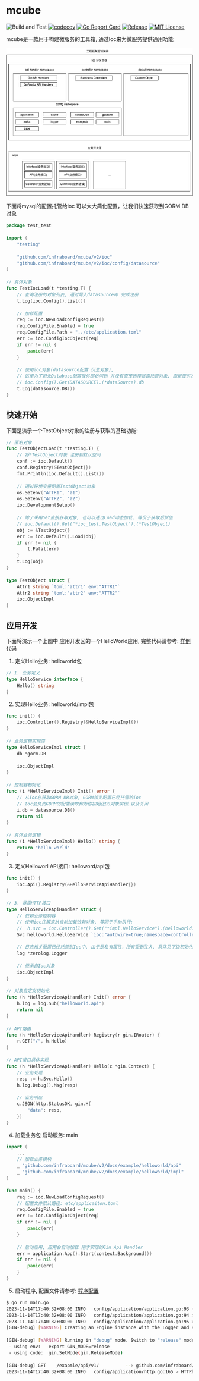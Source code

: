# mcube
![Build and Test](https://github.com/infraboard/mcube/v2/workflows/Build%20and%20Test/badge.svg)
[![codecov](https://codecov.io/gh/infraboard/mcube/branch/master/graph/badge.svg)](https://codecov.io/gh/infraboard/mcube)
[![Go Report Card](https://goreportcard.com/badge/github.com/infraboard/mcube/v2)](https://goreportcard.com/report/github.com/infraboard/mcube/v2)
[![Release](https://img.shields.io/github/release/infraboard/mcube.svg?style=flat-square)](https://github.com/infraboard/mcube/v2/releases)
[![MIT License](https://img.shields.io/github/license/infraboard/mcube.svg)](https://github.com/infraboard/mcube/v2/blob/master/LICENSE)

mcube是一款用于构建微服务的工具箱, 通过Ioc来为微服务提供通用功能

![框架架构](./docs/ioc/arch.png)

下面将mysql的配置托管给ioc 可以大大简化配置，让我们快速获取到GORM DB对象
```go
package test_test

import (
	"testing"

	"github.com/infraboard/mcube/v2/ioc"
	"github.com/infraboard/mcube/v2/ioc/config/datasource"
)

// 具体对象
func TestIocLoad(t *testing.T) {
	// 查询注册的对象列表, 通过导入datasource库 完成注册
	t.Log(ioc.Config().List())

	// 加载配置
	req := ioc.NewLoadConfigRequest()
	req.ConfigFile.Enabled = true
	req.ConfigFile.Path = "../etc/application.toml"
	err := ioc.ConfigIocObject(req)
	if err != nil {
		panic(err)
	}

	// 使用ioc对象(datasource配置 衍生对象), 
    // 这里为了避免Database配置被外部访问到 并没有直接选择暴露托管对象, 而是提供方法使用
    // ioc.Config().Get(DATASOURCE).(*dataSource).db
	t.Log(datasource.DB())
}
```

## 快速开始

下面是演示一个TestObject对象的注册与获取的基础功能:
```go
// 匿名对象
func TestObjectLoad(t *testing.T) {
    // 将*TestObject对象 注册到默认空间
	conf := ioc.Default()
	conf.Registry(&TestObject{})
	fmt.Println(ioc.Default().List())

    // 通过环境变量配置TestObject对象
	os.Setenv("ATTR1", "a1")
	os.Setenv("ATTR2", "a2")
	ioc.DevelopmentSetup()

	// 除了采用Get直接获取对象, 也可以通过Load动态加载, 等价于获取后赋值
    // ioc.Default().Get("*ioc_test.TestObject").(*TestObject)
    obj := &TestObject{}
	err := ioc.Default().Load(obj)
	if err != nil {
		t.Fatal(err)
	}
	t.Log(obj)
}

type TestObject struct {
	Attr1 string `toml:"attr1" env:"ATTR1"`
	Attr2 string `toml:"attr2" env:"ATTR2"`
	ioc.ObjectImpl
}
```

## 应用开发

下面将演示一个上图中 应用开发区的一个HelloWorld应用, 完整代码请参考: [样例代码](./docs/example/)

1. 定义Hello业务: helloworld包
```go
// 1. 业务定义
type HelloService interface {
	Hello() string
}
```

2. 实现Hello业务: helloworld/impl包
```go
func init() {
	ioc.Controller().Registry(&HelloServiceImpl{})
}

// 业务逻辑实现类
type HelloServiceImpl struct {
	db *gorm.DB

	ioc.ObjectImpl
}

// 控制器初始化
func (i *HelloServiceImpl) Init() error {
	// 从Ioc总获取GORM DB对象, GORM相关配置已经托管给Ioc
	// Ioc会负责GORM的配置读取和为你初始化DB对象实例,以及关闭
	i.db = datasource.DB()
	return nil
}

// 具体业务逻辑
func (i *HelloServiceImpl) Hello() string {
	return "hello world"
}
```

3. 定义Helloworl API接口: helloword/api包
```go
func init() {
	ioc.Api().Registry(&HelloServiceApiHandler{})
}

// 3. 暴露HTTP接口
type HelloServiceApiHandler struct {
	// 依赖业务控制器
	// 使用ioc注解来从自动加载依赖对象, 等同于手动执行:
	// 	h.svc = ioc.Controller().Get("*impl.HelloService").(helloworld.HelloService)
	Svc helloworld.HelloService `ioc:"autowire=true;namespace=controllers"`

	// 日志相关配置已经托管到Ioc中, 由于是私有属性，所有受到注入, 具体见下边初始化方法
	log *zerolog.Logger

	// 继承自Ioc对象
	ioc.ObjectImpl
}

// 对象自定义初始化
func (h *HelloServiceApiHandler) Init() error {
	h.log = log.Sub("helloworld.api")
	return nil
}

// API路由
func (h *HelloServiceApiHandler) Registry(r gin.IRouter) {
	r.GET("/", h.Hello)
}

// API接口具体实现
func (h *HelloServiceApiHandler) Hello(c *gin.Context) {
	// 业务处理
	resp := h.Svc.Hello()
	h.log.Debug().Msg(resp)

	// 业务响应
	c.JSON(http.StatusOK, gin.H{
		"data": resp,
	})
}
```

4. 加载业务包 启动服务: main
```go
import (
    ...
	// 加载业务模块
	_ "github.com/infraboard/mcube/v2/docs/example/helloworld/api"
	_ "github.com/infraboard/mcube/v2/docs/example/helloworld/impl"
)

func main() {
	req := ioc.NewLoadConfigRequest()
    // 配置文件默认路径: etc/applicaiton.toml
	req.ConfigFile.Enabled = true
	err := ioc.ConfigIocObject(req)
	if err != nil {
		panic(err)
	}

	// 启动应用, 应用会自动加载 刚才实现的Gin Api Handler
	err = application.App().Start(context.Background())
	if err != nil {
		panic(err)
	}
}
```

5. 启动程序, 配置文件请参考: [程序配置](https://github.com/infraboard/mcube/v2/blob/master/docs/example/etc/application.toml)
```sh
$ go run main.go 
2023-11-14T17:40:32+08:00 INFO   config/application/application.go:93 > loaded configs: [log.v1 app.v1 datasource.v1] component:APPLICATION
2023-11-14T17:40:32+08:00 INFO   config/application/application.go:94 > loaded controllers: [log.v1 app.v1 datasource.v1] component:APPLICATION
2023-11-14T17:40:32+08:00 INFO   config/application/application.go:95 > loaded apis: [*api.HelloServiceApiHandler.v1] component:APPLICATION
[GIN-debug] [WARNING] Creating an Engine instance with the Logger and Recovery middleware already attached.

[GIN-debug] [WARNING] Running in "debug" mode. Switch to "release" mode in production.
 - using env:   export GIN_MODE=release
 - using code:  gin.SetMode(gin.ReleaseMode)

[GIN-debug] GET    /exapmle/api/v1/          --> github.com/infraboard/mcube/v2/docs/example/helloworld/api.(*HelloServiceApiHandler).Hello-fm (3 handlers)
2023-11-14T17:40:32+08:00 INFO   config/application/http.go:165 > HTTP服务启动成功, 监听地址: 127.0.0.1:8020 component:HTTP
```